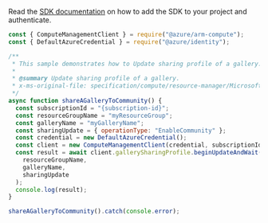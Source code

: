 Read the [SDK documentation](https://github.com/Azure/azure-sdk-for-js/blob/%40azure%2Farm-compute_18.0.0/sdk/compute/arm-compute/README.md) on how to add the SDK to your project and authenticate.

```javascript
const { ComputeManagementClient } = require("@azure/arm-compute");
const { DefaultAzureCredential } = require("@azure/identity");

/**
 * This sample demonstrates how to Update sharing profile of a gallery.
 *
 * @summary Update sharing profile of a gallery.
 * x-ms-original-file: specification/compute/resource-manager/Microsoft.Compute/stable/2021-10-01/examples/gallery/EnableACommunityGallery.json
 */
async function shareAGalleryToCommunity() {
  const subscriptionId = "{subscription-id}";
  const resourceGroupName = "myResourceGroup";
  const galleryName = "myGalleryName";
  const sharingUpdate = { operationType: "EnableCommunity" };
  const credential = new DefaultAzureCredential();
  const client = new ComputeManagementClient(credential, subscriptionId);
  const result = await client.gallerySharingProfile.beginUpdateAndWait(
    resourceGroupName,
    galleryName,
    sharingUpdate
  );
  console.log(result);
}

shareAGalleryToCommunity().catch(console.error);
```
